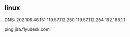 linux
----

DNS:
  202.106.46.151
  119.57.112.250
  119.57.112.254
  192.168.1.1

  ping jira.flyudesk.com
